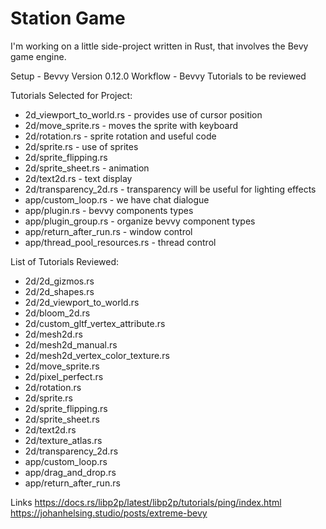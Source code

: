 # Station Game
I'm working on a little side-project written in Rust, that involves the Bevy game engine.

Setup - Bevvy Version 0.12.0
Workflow - Bevvy Tutorials to be reviewed

Tutorials Selected for Project:

* 2d_viewport_to_world.rs - provides use of cursor position
* 2d/move_sprite.rs - moves the sprite with keyboard
* 2d/rotation.rs - sprite rotation and useful code
* 2d/sprite.rs - use of sprites
* 2d/sprite_flipping.rs
* 2d/sprite_sheet.rs - animation
* 2d/text2d.rs - text display
* 2d/transparency_2d.rs - transparency will be useful for lighting effects
* app/custom_loop.rs - we have chat dialogue
* app/plugin.rs - bevvy components types
* app/plugin_group.rs - organize bevvy component types
* app/return_after_run.rs - window control
* app/thread_pool_resources.rs - thread control

List of Tutorials Reviewed:

* 2d/2d_gizmos.rs
* 2d/2d_shapes.rs
* 2d/2d_viewport_to_world.rs
* 2d/bloom_2d.rs
* 2d/custom_gltf_vertex_attribute.rs
* 2d/mesh2d.rs
* 2d/mesh2d_manual.rs
* 2d/mesh2d_vertex_color_texture.rs
* 2d/move_sprite.rs
* 2d/pixel_perfect.rs
* 2d/rotation.rs
* 2d/sprite.rs
* 2d/sprite_flipping.rs
* 2d/sprite_sheet.rs
* 2d/text2d.rs
* 2d/texture_atlas.rs
* 2d/transparency_2d.rs
* app/custom_loop.rs
* app/drag_and_drop.rs
* app/return_after_run.rs

Links
https://docs.rs/libp2p/latest/libp2p/tutorials/ping/index.html
https://johanhelsing.studio/posts/extreme-bevy